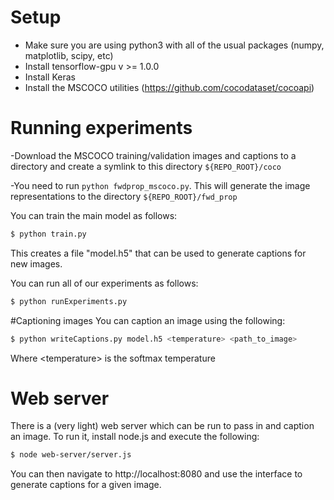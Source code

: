# Setup
- Make sure you are using python3 with all of the usual packages (numpy, matplotlib, scipy, etc)
- Install tensorflow-gpu v >= 1.0.0
- Install Keras
- Install the MSCOCO utilities (https://github.com/cocodataset/cocoapi)

# Running experiments
-Download the MSCOCO training/validation images and captions to a directory and create a symlink to this directory `${REPO_ROOT}/coco`

-You need to run `python fwdprop_mscoco.py`. This will generate the image representations to the directory `${REPO_ROOT}/fwd_prop`

You can train the main model as follows:

```python
$ python train.py
```

This creates a file "model.h5" that can be used to generate captions for new images.

You can run all of our experiments as follows:

```python
$ python runExperiments.py
```

#Captioning images
You can caption an image using the following:

```python
$ python writeCaptions.py model.h5 <temperature> <path_to_image>
```

Where \<temperature\> is the softmax temperature


# Web server
There is a (very light) web server which can be run to pass in and caption an image. To run it, install node.js 
and execute the following:

```bash
$ node web-server/server.js
```

You can then navigate to http://localhost:8080 and use the interface to generate captions for a given image.
